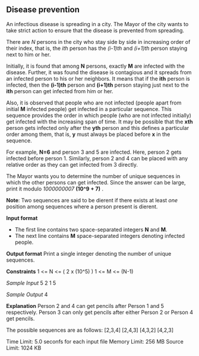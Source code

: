 ## Disease prevention

An infectious disease is spreading in a city. The Mayor of the city wants to take strict action to ensure that the disease is prevented from spreading. 

There are *N* persons in the city who stay side by side in increasing order of their index, that is, the *ith* person has the *(i-1)th* and *(i+1)th* person staying next to him or her.

Initially, it is found that among **N** persons, exactly **M** are infected with the disease. Further, it was found the disease is contagious and it spreads from an infected person to his or her neighbors. It means that if the **ith** person is infected, then the **(i-1)th** person and **(i+1)th** person staying just next to the **ith** person can get infected from him or her.

Also, it is observed that people who are not infected (people apart from initial **M** infected people) get infected in a particular sequence. This sequence provides the order in which people (who are not infected initially) get infected with the increasing span of time. It may be possible that the **xth** person gets infected only after the **yth** person and this defines a particular order among them, that is, **y** must always be placed before **x** in the sequence.

For example, **N=6** and person 3 and 5 are infected. Here, person 2 gets infected before person 1. Similarly, person 2 and 4 can be placed with any relative order as they can get infected from 3 directly.

The Mayor wants you to determine the number of unique sequences in which the other persons can get infected. Since the answer can be large, print it modulo *1000000007* **(10^9 + 7)** .

**Note**: Two sequences are said to be dierent if there exists at least *one* position among sequences where a person present is dierent.

**Input format**
* The first line contains two space-separated integers **N** and **M**.
* The next line contains **M** space-separated integers denoting infected people.

**Output format**
Print a single integer denoting the number of unique sequences.

**Constraints**
1 <= N <= ( 2 x (10^5) )
1 <= M <= (N-1)

*Sample Input*
5 2
1 5

*Sample Output*
4

**Explanation**
Person 2 and 4 can get pencils after Person 1 and 5 respectively.
Person 3 can only get pencils after either Person 2 or Person 4 get pencils.

The possible sequences are as follows:
[2,3,4]
[2,4,3]
[4,3,2]
[4,2,3]

Time Limit: 5.0 seconfs for each input file
Memory Limit: 256 MB
Source Limit: 1024 KB
